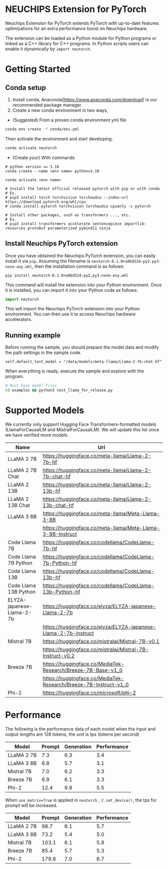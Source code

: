 # NEUCHIPS Extension for PyTorch
Neuchips Extension for PyTorch extends PyTorch with up-to-date features optimizations for an extra performance boost on Neuchips hardware.

The extension can be loaded as a Python module for Python programs or linked as a C++ library for C++ programs. In Python scripts users can enable it dynamically by `import neutorch`.


# Getting Started
## Conda setup
1. Install conda, Anaconda[https://www.anaconda.com/download] is our recommended package manager.
2. Create a new conda environment in two ways,
* (Suggested) From a proven conda environment yml file
```bash
conda env create -f conda/env.yml
```
Then activate the environment and start developing.
```bash
conda activate neutorch
```

* (Create your) With commands
```
# python version == 3.10
conda create --name <env name> python=3.10

conda activate <env name>

# Install the latest official released pytorch with pip or with conda
# Ex.
# pip3 install torch torchvision torchaudio --index-url https://download.pytorch.org/whl/cpu
# conda install pytorch torchvision torchaudio cpuonly -c pytorch

# Install other packages, such as transformers ..., etc.
# Ex.
# pip3 install transformers accelerate sentencepiece importlib-resources protobuf parameterized pybind11 ninja

```


## Install Neuchips PyTorch extension
Once you have obtained the Neuchips PyTorch extension, you can easily install it via `pip`. Assuming the filename is `neutorch-0.1.0+a86d524-py2.py3-none-any.whl`, then the installation command is as follows:

```
pip install neutorch-0.1.0+a86d524-py2.py3-none-any.whl
```
This command will install the extension into your Python environment. Once it is installed, you can import it into your Python code as follows:

```Python
import neutorch
```
This will import the Neuchips PyTorch extension into your Python environment. You can then use it to access Neuchips hardware accelerators.


## Running example
Before running the sample, you should prepare the model data and modify the path settings in the sample code.

```
self.default_test_model = "/data/models/meta-llama/Llama-2-7b-chat-hf"
```
When everything is ready, execute the sample and explore with the program.

```bash
# Must have model files
cd examples && python3 test_llama_for_release.py
```


# Supported Models
We currently only support Hugging Face Transformers-formatted models (LlamaForCausalLM and MistralForCausalLM). We will update this list once we have verified more models.

| Name | Url |
|------|-----|
| LLaMA 2 7B | https://huggingface.co/meta-llama/Llama-2-7b-hf |
| LLaMA 2 7B Chat | https://huggingface.co/meta-llama/Llama-2-7b-chat-hf |
| LLaMA 2 13B | https://huggingface.co/meta-llama/Llama-2-13b-hf |
| LLaMA 2 13B Chat | https://huggingface.co/meta-llama/Llama-2-13b-chat-hf |
| LLaMA 3 8B | https://huggingface.co/meta-llama/Meta-Llama-3-8B |
| | https://huggingface.co/meta-llama/Meta-Llama-3-8B-Instruct |
| Code Llama 7B | https://huggingface.co/codellama/CodeLlama-7b-hf |
| Code Llama 7B Python | https://huggingface.co/codellama/CodeLlama-7b-Python-hf |
| Code Llama 13B | https://huggingface.co/codellama/CodeLlama-13b-hf |
| Code Llama 13B Python | https://huggingface.co/codellama/CodeLlama-13b-Python-hf |
| ELYZA-japanese-Llama-2-7b | https://huggingface.co/elyza/ELYZA-japanese-Llama-2-7b |
| | https://huggingface.co/elyza/ELYZA-japanese-Llama-2-7b-instruct |
| Mistral 7B | https://huggingface.co/mistralai/Mistral-7B-v0.1 |
| | https://huggingface.co/mistralai/Mistral-7B-Instruct-v0.2 |
| Breeze 7B | https://huggingface.co/MediaTek-Research/Breeze-7B-Base-v1_0 |
| | https://huggingface.co/MediaTek-Research/Breeze-7B-Instruct-v1_0 |
| Phi-2 | https://huggingface.co/microsoft/phi-2 |


# Performance
The following is the performance data of each model when the input and output lengths are 128 tokens, the unit is tps (tokens per second)

| Model | Prompt | Generation | Performance |
|-------|--------|------------|-------------|
| LLaMA 2 7B | 7.3 | 6.3 | 3.4 |
| LLaMA 3 8B | 6.8 | 5.7 | 3.1 |
| Mistral 7B | 7.0 | 6.2 | 3.3 |
| Breeze 7B | 6.9 | 6.1 | 3.3 |
| Phi-2 | 12.4 | 9.9 | 5.5 |

When `use_matrix=True` is applied in `neutorch._C.set_device()`, the tps for prompt will be increased.

| Model | Prompt | Generation | Performance |
|-------|--------|------------|-------------|
| LLaMA 2 7B | 98.7 | 6.1 | 5.7 |
| LLaMA 3 8B | 73.2 | 5.4 | 5.0 |
| Mistral 7B | 103.1 | 6.1 | 5.8 |
| Breeze 7B | 85.4 | 5.7 | 5.3 |
| Phi-2 | 179.8 | 7.0 | 6.7 |
